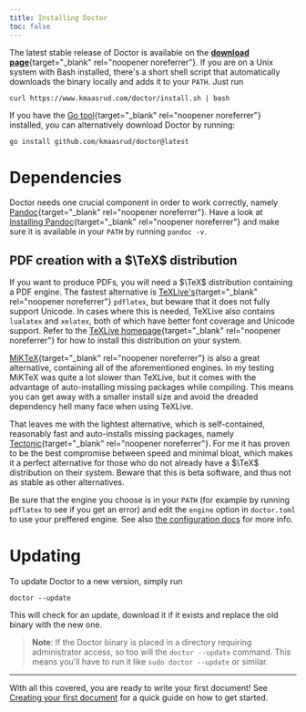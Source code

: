 ```yaml
---
title: Installing Doctor
toc: false
---
```


The latest stable release of Doctor is available on the [**download page**](https://github.com/kmaasrud/doctor/releases){target="_blank" rel="noopener noreferrer"}. If you are on a Unix system with Bash installed, there's a short shell script that automatically downloads the binary locally and adds it to your `PATH`. Just run

```shell
curl https://www.kmaasrud.com/doctor/install.sh | bash
```

If you have the [Go tool](https://golang.org/doc/install){target="_blank" rel="noopener noreferrer"} installed, you can alternatively download Doctor by running:

```shell
go install github.com/kmaasrud/doctor@latest
```

# Dependencies

Doctor needs one crucial component in order to work correctly, namely [Pandoc](https://pandoc.org/){target="_blank" rel="noopener noreferrer"}. Have a look at [Installing Pandoc](https://pandoc.org/installing.html){target="_blank" rel="noopener noreferrer"} and make sure it is available in your `PATH` by running `pandoc -v`.


## PDF creation with a $\TeX$ distribution

If you want to produce PDFs, you will need a $\TeX$ distribution containing a PDF engine. The fastest alternative is [TeXLive's](https://tug.org/texlive/){target="_blank" rel="noopener noreferrer"} `pdflatex`, but beware that it does not fully support Unicode. In cases where this is needed, TeXLive also contains `lualatex` and `xelatex`, both of which have better font coverage and Unicode support. Refer to the [TeXLive homepage](https://tug.org/texlive/){target="_blank" rel="noopener noreferrer"} for how to install this distribution on your system.

[MiKTeX](https://miktex.org/){target="_blank" rel="noopener noreferrer"} is also a great alternative, containing all of the aforementioned engines. In my testing MiKTeX was quite a lot slower than TeXLive, but it comes with the advantage of auto-installing missing packages while compiling. This means you can get away with a smaller install size and avoid the dreaded dependency hell many face when using TeXLive.

That leaves me with the lightest alternative, which is self-contained, reasonably fast and auto-installs missing packages, namely [Tectonic](https://tectonic-typesetting.github.io/){target="_blank" rel="noopener noreferrer"}. For me it has proven to be the best compromise between speed and minimal bloat, which makes it a perfect alternative for those who do not already have a $\TeX$ distribution on their system. Beware that this is beta software, and thus not as stable as other alternatives.

Be sure that the engine you choose is in your `PATH` (for example by running `pdflatex` to see if you get an error) and edit the `engine` option in `doctor.toml` to use your preffered engine. See also [the configuration docs](config#build) for more info.

# Updating

To update Doctor to a new version, simply run

```shell
doctor --update
```

This will check for an update, download it if it exists and replace the old binary with the new one.

> **Note**: If the Doctor binary is placed in a directory requiring administrator access, so too will the `doctor --update` command. This means you'll have to run it like `sudo doctor --update` or similar.

---

With all this covered, you are ready to write your first document! See [Creating your first document](creating-your-first-document) for a quick guide on how to get started.
